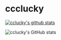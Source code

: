 # ccclucky
[![cclucky's github stats](https://github-readme-stats-eosin-sigma-28.vercel.app/api?username=cclucky)](https://github.com/anuraghazra/github-readme-stats)

![cclucky's GitHub stats](https://github-readme-stats-eosin-sigma-28.vercel.app/api?username=cclucky&count_private=true)
